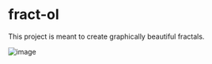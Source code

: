 # fract-ol
This project is meant to create graphically beautiful fractals.

![image](https://user-images.githubusercontent.com/69306932/135722788-b27cd206-eb6a-40aa-8e55-5e2125420441.png)
